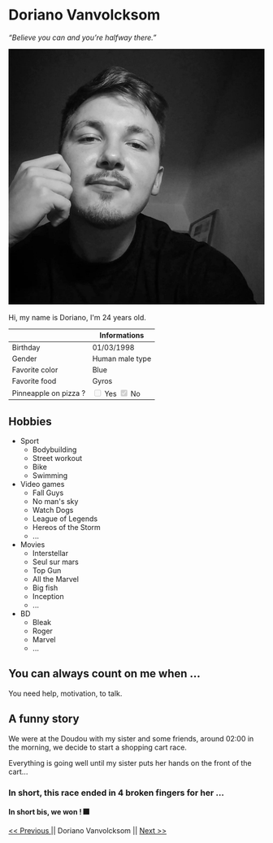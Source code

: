 # Doriano Vanvolcksom

*“Believe you can and you’re halfway there.”*

![My profil pic](assets/pp.jpg)

Hi, my name is Doriano, I'm 24 years old.

|  | Informations |
| ----------- | ----------- |
| Birthday| 01/03/1998 |
| Gender | Human male type |  
| Favorite color | Blue |
| Favorite food | Gyros | 
| Pinneapple on pizza ? | <input type="checkbox" disabled /> Yes <input type="checkbox" disabled checked /> No |  

## Hobbies

- Sport
    - Bodybuilding
    - Street workout
    - Bike
    - Swimming
- Video games
    - Fall Guys
    - No man's sky
    - Watch Dogs
    - League of Legends
    - Hereos of the Storm
    - ...
- Movies
    - Interstellar
    - Seul sur mars
    - Top Gun
    - All the Marvel
    - Big fish
    - Inception
    - ...
- BD
    - Bleak
    - Roger
    - Marvel
    - ...

## You can always count on me when ...

You need help, motivation, to talk.

## A funny story

We were at the Doudou with my sister and some friends, around 02:00 in the morning, we decide to start a shopping cart race.

Everything is going well until my sister puts her hands on the front of the cart...

### In short, this race ended in 4 broken fingers for her ...
#### In short bis, we won ! :fireworks:

[<< Previous ](https://github.com/JulienScourneau/challenge-markdown/blob/main/README.md)|| Doriano Vanvolcksom || [Next >>](https://github.com/EddyVer/Markdown/blob/dev/README.md)